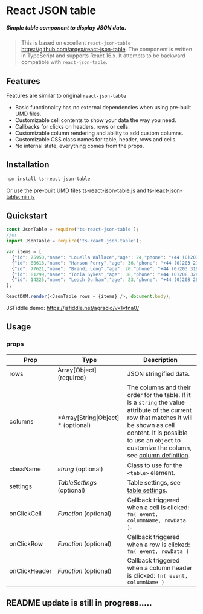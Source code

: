 # React JSON table

##### Simple table component to display JSON data.


> This is based on excellent `react-json-table` https://github.com/arqex/react-json-table. 
The component is written in TypeScript and supports React 16.x. 
It attempts to be backward compatible with `react-json-table`.

## Features

Features are similar to original `react-json-table`

* Basic functionality has no external dependencies when using pre-built UMD files.
* Customizable cell contents to show your data the way you need.
* Callbacks for clicks on headers, rows or cells.
* Customizable column rendering and ability to add custom columns.
* Customizable CSS class names for table, header, rows and cells.
* No internal state, everything comes from the props.


## Installation
```bash
npm install ts-react-json-table
```

Or use the pre-built UMD files [ts-react-json-table.js](https://github.com/agracio/ts-react-json-table/blob/master/build/ts-react-json-table.js) 
and [ts-react-json-table.min.js](https://github.com/agracio/ts-react-json-table/blob/master/build/ts-react-json-table.min.js) 

## Quickstart

 ```js
 const JsonTable = require('ts-react-json-table');
//or
import JsonTable = require('ts-react-json-table');
 ```
 
```js
var items = [
  {"id": 75950,"name": "Louella Wallace","age": 24,"phone": "+44 (0)203 437 7302","color": "green"},
  {"id": 80616,"name": "Hanson Perry","age": 36,"phone": "+44 (0)203 279 3708","color": "brown"},
  {"id": 77621,"name": "Brandi Long","age": 20,"phone": "+44 (0)203 319 4880","color": "gray"},
  {"id": 81299,"name": "Tonia Sykes","age": 38,"phone": "+44 (0)208 328 3671","color": "blue"},
  {"id": 14225,"name": "Leach Durham","age": 23,"phone": "+44 (0)208 280 9572","color": "green"}
];

ReactDOM.render(<JsonTable rows = {items} />, document.body);
```
JSFiddle demo: https://jsfiddle.net/agracio/vx1yfna0/

## Usage

### props

Prop | Type | Description
---|---|---
rows | Array[Object] (required) | JSON stringified data.
columns | *Array[String\|Object] * (optional) | The columns and their order for the table. If it is a `string` the value attribute of the current row that matches it will be shown as cell content. It is possible to use an `object` to customize the column, see [column definition](#column-definition).
className | *string* (optional)| Class to use for the `<table>` element.
settings | *TableSettings* (optional)| Table settings, see [table settings](#table-settings).
onClickCell | *Function* (optional)| Callback triggered when a cell is clicked: `fn( event, columnName, rowData )`.
onClickRow | *Function* (optional)| Callback triggered when a row is clicked: `fn( event, rowData )`
onClickHeader | *Function* (optional)| Callback triggered when a column header is clicked: `fn( event, columnName )`

## README update is still in progress.....